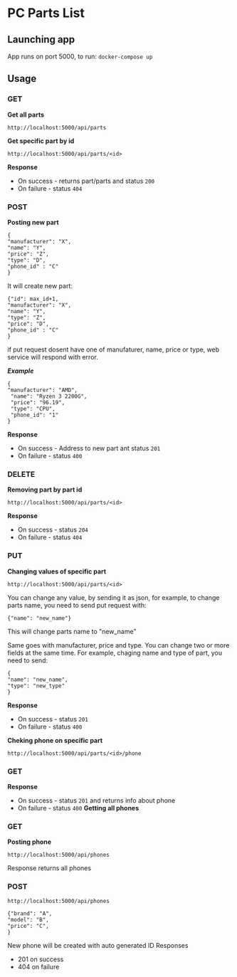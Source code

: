 # PC Parts List

## Launching app
App runs on port 5000, to run:
``` docker-compose up ```

## Usage

### GET

**Get all parts**

```http://localhost:5000/api/parts ```

**Get specific part by id**

```http://localhost:5000/api/parts/<id> ```

**Response**
- On success - returns part/parts and status `200`
- On failure - status `404`

### POST

**Posting new part**

``` 
{
"manufacturer": "X",
"name": "Y",
"price": "Z",
"type": "D",
"phone_id" : "C"
}
```
It will create new part:
```
{"id": max_id+1,
"manufacturer": "X",
"name": "Y",
"type": "Z",
"price": "D",
"phone_id" : "C"
}
```
if put request dosent have one of manufaturer, name, price or type, web service will respond with error.

***Example***
```
{
"manufacturer": "AMD",
 "name": "Ryzen 3 2200G",
 "price": "96.19",
 "type": "CPU",
 "phone_id": "1"
}
```

**Response**
- On success - Address to new part ant status `201`
- On failure - status `400`

### DELETE

**Removing part by part id**

```http://localhost:5000/api/parts/<id> ```

**Response**
- On success - status `204`
- On failure - status `404`

### PUT

**Changing values of specific part**


```http://localhost:5000/api/parts/<id>```

You can change any value, by sending it as json, for example, to change <id> parts name, you need to send put request with:

```{"name": "new_name"}```

This will change <id> parts name to "new_name"

Same goes with manufacturer, price and type. You can change two or more fields at the same time. For example, chaging name and type of part, you need to send:

```
{ 
"name": "new_name", 
"type": "new_type"
}
```

**Response**
- On success - status `201`
- On failure - status `400`

**Cheking phone on specific part**

```http://localhost:5000/api/parts/<id>/phone```

### GET

**Response**
- On success - status `201` and returns info about phone
- On failure - status `400`
**Getting all phones**

### GET

**Posting phone**

```http://localhost:5000/api/phones ```

Response returns all phones

### POST

```http://localhost:5000/api/phones ```

```
{"brand": "A",
"model": "B",
"price": "C",
}
```

New phone will be created with auto generated ID
Responses
- 201 on success
- 404 on failure